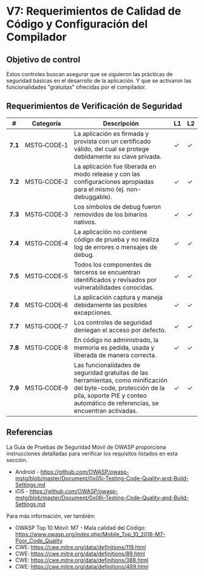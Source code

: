# V7: Requerimientos de Calidad de Código y Configuración del Compilador

## Objetivo de control

Estos controles buscan asegurar que se siguieron las prácticas de seguridad básicas en el desarrollo de la aplicación. Y que se activaron las funcionalidades "gratuitas" ofrecidas por el compilador.

## Requerimientos de Verificación de Seguridad

| # | Categoría | Descripción | L1 | L2 |
| --- | --- | --- | --- | --- |
| **7.1** | MSTG‑CODE‑1 | La aplicación es firmada y provista con un certificado válido, del cual se protege debidamente su clave privada. | ✓ | ✓ |
| **7.2** | MSTG‑CODE‑2 | La aplicación fue liberada en modo release y con las configuraciones apropiadas para el mismo (ej. non-debuggable). | ✓ | ✓ |
| **7.3** | MSTG‑CODE‑3 | Los símbolos de debug fueron removidos de los binarios nativos. | ✓ | ✓ |
| **7.4** | MSTG‑CODE‑4 | La aplicación no contiene código de prueba y no realiza log de errores o mensajes de debug. | ✓ | ✓ |
| **7.5** | MSTG‑CODE‑5 | Todos los componentes de terceros se encuentran identificados y revisados por vulnerabilidades conocidas. | ✓ | ✓ |
| **7.6** | MSTG‑CODE‑6 | La aplicación captura y maneja debidamente las posibles excepciones. | ✓ | ✓ |
| **7.7** | MSTG‑CODE‑7 | Los controles de seguridad deniegan el acceso por defecto. | ✓ | ✓ |
| **7.8** | MSTG‑CODE‑8 | En código no administrado, la memoria es pedida, usada y liberada de manera correcta. | ✓ | ✓ |
| **7.9** | MSTG‑CODE‑9 | Las funcionalidades de seguridad gratuitas de las herramientas, como minificación del byte-code, protección de la pila, soporte PIE y conteo automático de referencias, se encuentran activadas. | ✓ | ✓ |

<div style="page-break-after: always;"></div>

## Referencias

La Guía de Pruebas de Seguridad Móvil de OWASP proporciona instrucciones detalladas para verificar los requisitos listados en esta sección.

- Android - <https://github.com/OWASP/owasp-mstg/blob/master/Document/0x05i-Testing-Code-Quality-and-Build-Settings.md>
- iOS - <https://github.com/OWASP/owasp-mstg/blob/master/Document/0x06i-Testing-Code-Quality-and-Build-Settings.md>

Para más información, ver también:

- OWASP Top 10 Móvil: M7 - Mala calidad del Código: <https://www.owasp.org/index.php/Mobile_Top_10_2016-M7-Poor_Code_Quality>
- CWE: <https://cwe.mitre.org/data/definitions/119.html>
- CWE: <https://cwe.mitre.org/data/definitions/89.html>
- CWE: <https://cwe.mitre.org/data/definitions/388.html>
- CWE: <https://cwe.mitre.org/data/definitions/489.html>
